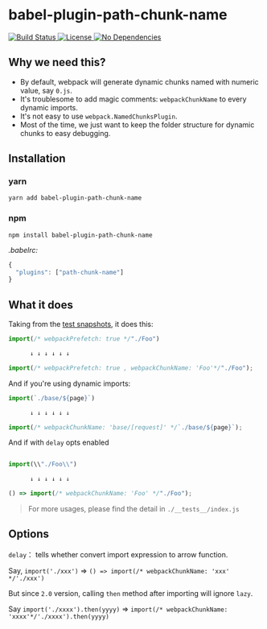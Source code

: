 # babel-plugin-path-chunk-name

<p>
  <a href="https://www.npmjs.com/package/babel-plugin-path-chunk-name">
    <img src="https://img.shields.io/teamcity/codebetter/bt428.svg" alt="Build Status" />
  </a>

  <a href="https://www.npmjs.com/package/babel-plugin-path-chunk-name">
    <img src="https://img.shields.io/npm/l/express.svg" alt="License" />
  </a>

  <a href="https://www.npmjs.com/package/babel-plugin-path-chunk-name">
    <img src="https://img.shields.io/badge/dependencies-none-brightgreen.svg" alt="No Dependencies" />
  </a>
</p>


## Why we need this?

- By default, webpack will generate dynamic chunks named with numeric value, say `0.js`.
- It's troublesome to add magic comments: `webpackChunkName` to every dynamic imports.
- It's not easy to use `webpack.NamedChunksPlugin`.
- Most of the time, we just want to keep the folder structure for dynamic chunks to easy debugging.

## Installation

### yarn
```
yarn add babel-plugin-path-chunk-name
```

### npm 
```
npm install babel-plugin-path-chunk-name
```

*.babelrc:*
```js
{
  "plugins": ["path-chunk-name"]
}
```


## What it does
Taking from the [test snapshots](./__tests__/__snapshots__/index.js.snap), it does this:

```js
import(/* webpackPrefetch: true */"./Foo")

      ↓ ↓ ↓ ↓ ↓ ↓

import(/* webpackPrefetch: true , webpackChunkName: 'Foo'*/"./Foo");
```

And if you're using dynamic imports:

```js
import(`./base/${page}`)

      ↓ ↓ ↓ ↓ ↓ ↓

import(/* webpackChunkName: 'base/[request]' */`./base/${page}`);
```

And if with `delay` opts enabled

```js

import(\\"./Foo\\")

      ↓ ↓ ↓ ↓ ↓ ↓

() => import(/* webpackChunkName: 'Foo' */"./Foo");

```

> For more usages, please find the detail in `./__tests__/index.js`

## Options

`delay`： tells whether convert import expression to arrow function.

Say, `import('./xxx')` => `() => import(/* webpackChunkName: 'xxx' */'./xxx')`

But since `2.0` version, calling `then` method after importing will ignore `lazy`.

Say `import('./xxxx').then(yyyy)` => `import(/* webpackChunkName: 'xxxx'*/'./xxxx').then(yyyy)`

